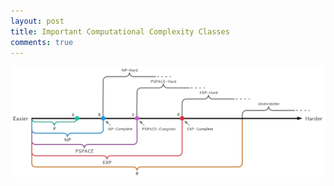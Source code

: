 ```yaml
---
layout: post
title: Important Computational Complexity Classes
comments: true
---
```


[![computational complexities diagram](/assets/complexities/complexities.png)](/assets/complexities/complexities.png)
